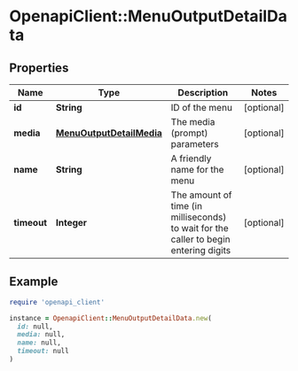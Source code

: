 # OpenapiClient::MenuOutputDetailData

## Properties

| Name | Type | Description | Notes |
| ---- | ---- | ----------- | ----- |
| **id** | **String** | ID of the menu | [optional] |
| **media** | [**MenuOutputDetailMedia**](MenuOutputDetailMedia.md) | The media (prompt) parameters | [optional] |
| **name** | **String** | A friendly name for the menu | [optional] |
| **timeout** | **Integer** | The amount of time (in milliseconds) to wait for the caller to begin entering digits | [optional] |

## Example

```ruby
require 'openapi_client'

instance = OpenapiClient::MenuOutputDetailData.new(
  id: null,
  media: null,
  name: null,
  timeout: null
)
```

